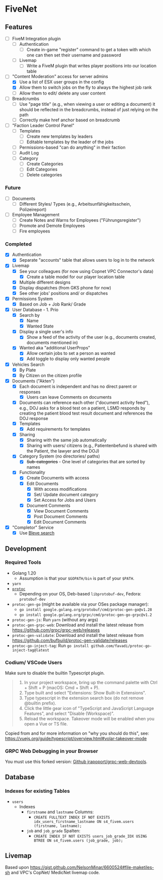 # FiveNet

## Features

- [ ] FiveM Integration plugin
    - [ ] Authentication
        - [ ] Create in-game "register" command to get a token with which one can then set their username and password
    - [ ] Livemap
        - [ ] Write a FiveM plugin that writes player positions into our location table
- [ ] "Content Moderation" access for server admins
    - [x] Use a list of ESX user groups in the config
    - [x] Allow them to switch jobs on the fly to always the highest job rank
    - [ ] Allow them to edit/ delete any user content
- [ ] Breadcrumbs
    - [ ] Use "page title" (e.g., when viewing a user or editing a document) it should be reflected in the breadcrumbs, instead of just relying on the path
    - [ ] Correctly make href anchor based on breadcrumb
- [ ] "Faction Leader Control Panel"
    - [ ] Templates
        - [ ] Create new templates by leaders
        - [ ] Editable templates by the leader of the jobs
    - [ ] Permissions-based "can do anything" in their faction
    - [ ] Audit Log
    - [ ] Category
        - [ ] Create Categories
        - [ ] Edit Categories
        - [ ] Delete categories

### Future

- [ ] Documents
    - [ ] Different Styles/ Types (e.g., Arbeitsunfähigkeitsschein, Polizeireport)
- [ ] Employee Management
    - [ ] Create Notes and Warns for Employees ("Führungsregister")
    - [ ] Promote and Demote Employees
    - [ ] Fire employees

### Completed

- [x] Authentication
    - [x] Separate "accounts" table that allows users to log in to the network
- [x] Livemap
    - [x] See your colleagues (for now using Copnet VPC Connector's data)
        - [x] Create a table model for our player location table
    - [x] Multiple different designs
    - [x] Display dispatches (from GKS phone for now)
    - [x] See other jobs' positions and/ or dispatches
- [x] Permissions System
    - [x] Based on Job + Job Rank/ Grade
- [x] User Database - 1. Prio
    - [x] Search by
        - [x] Name
        - [x] Wanted State
    - [x] Display a single user's info
        - [x] Show a feed of the activity of the user (e.g., documents created, documents mentioned in)
    - [x] Wanted aka "additional UserProps"
        - [x] Allow certain jobs to set a person as wanted
        - [x] Add toggle to display only wanted people
- [x] Vehicles Search
    - [x] By Plate
    - [x] By Citizen on the citizen profile
- [x] Documents ("Akten")
    - [x] Each document is independent and has no direct parent or responses
        - [x] Users can leave Comments on documents
    - [x] Documents can reference each other ("document activity feed"), e.g., DOJ asks for a blood test on a patient, LSMD responds by creating the patient blood test result document and references the DOJ response
    - [x] Templates
        - [x] Add requirements for templates
    - [x] Sharing
        - [x] Sharing with the same job automatically
        - [x] Sharing with users/ citizens (e.g., Patientenbefund is shared with the Patient, the lawyer and the DOJ)
    - [x] Category System (no directories/ paths)
        - [x] ~~Sub-categories~~  - One level of categories that are sorted by names
    - [x] Functionality
        - [x] Create Documents with access
        - [x] Edit Documents
            - [x] With access modifications
            - [x] Set/ Update document category
            - [x] Set Access for Jobs and Users
        - [x] Document Comments
            - [x] View Document Comments
            - [x] Post Document Comments
            - [x] Edit Document Comments
- [x] "Completor" Service
    - [x] Use [Bleve search](https://blevesearch.com/)

## Development

### Required Tools

* Golang 1.20
    * Assumption is that your `$GOPATH/bin` is part of your `$PATH`.
* `yarn`
* [`protoc`](https://grpc.io/docs/protoc-installation/)
    * Depending on your OS, Deb-based `libprotobuf-dev`, Fedora: `protobuf-dev`
* `protoc-gen-go` (might be available via your OSes package manager):
    * `go install google.golang.org/protobuf/cmd/protoc-gen-go@v1.28`
    * `go install google.golang.org/grpc/cmd/protoc-gen-go-grpc@v1.2`
* `protoc-gen-js`: Run `yarn` (without any args)
* `protoc-gen-grpc-web`: Download and install the latest release from https://github.com/grpc/grpc-web/releases
* `protoc-gen-validate`: Download and install the latest release from https://github.com/bufbuild/protoc-gen-validate/releases
* `protoc-go-inject-tag`: Run `go install github.com/favadi/protoc-go-inject-tag@latest`

### Codium/ VSCode Users

Make sure to disable the builtin Typescript plugin.

> 1. In your project workspace, bring up the command palette with Ctrl + Shift + P (macOS: Cmd + Shift + P).
> 2. Type built and select "Extensions: Show Built-in Extensions".
> 3. Type typescript in the extension search box (do not remove @builtin prefix).
> 4. Click the little gear icon of "TypeScript and JavaScript Language Features", and select "Disable (Workspace)".
> 5. Reload the workspace. Takeover mode will be enabled when you open a Vue or TS file.

Copied from and for more information on "why you should do this", see: https://vuejs.org/guide/typescript/overview.html#volar-takeover-mode

### GRPC Web Debugging in your Browser

You must use this forked version: [Github jrapoport/grpc-web-devtools](https://github.com/jrapoport/grpc-web-devtools).

## Database

### Indexes for existing Tables

* `users`
    * Indexes
        * `firstname` and `lastname` Columns:
            * `CREATE FULLTEXT INDEX IF NOT EXISTS idx_users_firstname_lastname ON s4_fivem.users (firstname, lastname);`
        * `job` and `job_grade` Spalten:
            * `CREATE INDEX IF NOT EXISTS users_job_grade_IDX USING BTREE ON s4_fivem.users (job_grade, job);`

## Livemap

Based upon https://gist.github.com/NelsonMinar/6600524#file-maketiles-sh and VPC's CopNet/ MedicNet livemap code.
